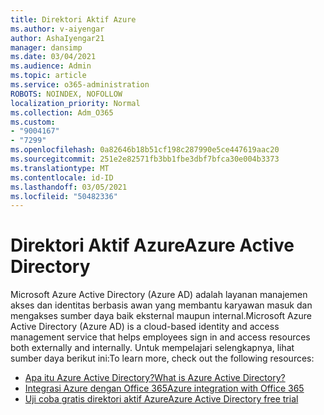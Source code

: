 ```yaml
---
title: Direktori Aktif Azure
ms.author: v-aiyengar
author: AshaIyengar21
manager: dansimp
ms.date: 03/04/2021
ms.audience: Admin
ms.topic: article
ms.service: o365-administration
ROBOTS: NOINDEX, NOFOLLOW
localization_priority: Normal
ms.collection: Adm_O365
ms.custom:
- "9004167"
- "7299"
ms.openlocfilehash: 0a82646b18b51cf198c287990e5ce447619aac20
ms.sourcegitcommit: 251e2e82571fb3bb1fbe3dbf7bfca30e004b3373
ms.translationtype: MT
ms.contentlocale: id-ID
ms.lasthandoff: 03/05/2021
ms.locfileid: "50482336"
---
```

# <a name="azure-active-directory"></a><span data-ttu-id="83eeb-102">Direktori Aktif Azure</span><span class="sxs-lookup"><span data-stu-id="83eeb-102">Azure Active Directory</span></span>

<span data-ttu-id="83eeb-103">Microsoft Azure Active Directory (Azure AD) adalah layanan manajemen akses dan identitas berbasis awan yang membantu karyawan masuk dan mengakses sumber daya baik eksternal maupun internal.</span><span class="sxs-lookup"><span data-stu-id="83eeb-103">Microsoft Azure Active Directory (Azure AD) is a cloud-based identity and access management service that helps employees sign in and access resources both externally and internally.</span></span> <span data-ttu-id="83eeb-104">Untuk mempelajari selengkapnya, lihat sumber daya berikut ini:</span><span class="sxs-lookup"><span data-stu-id="83eeb-104">To learn more, check out the following resources:</span></span>

- [<span data-ttu-id="83eeb-105">Apa itu Azure Active Directory?</span><span class="sxs-lookup"><span data-stu-id="83eeb-105">What is Azure Active Directory?</span></span>](https://go.microsoft.com/fwlink/?linkid=2081145)
- [<span data-ttu-id="83eeb-106">Integrasi Azure dengan Office 365</span><span class="sxs-lookup"><span data-stu-id="83eeb-106">Azure integration with Office 365</span></span>](https://go.microsoft.com/fwlink/?linkid=2081218)
- [<span data-ttu-id="83eeb-107">Uji coba gratis direktori aktif Azure</span><span class="sxs-lookup"><span data-stu-id="83eeb-107">Azure Active Directory free trial</span></span>](https://go.microsoft.com/fwlink/?linkid=2081144)
